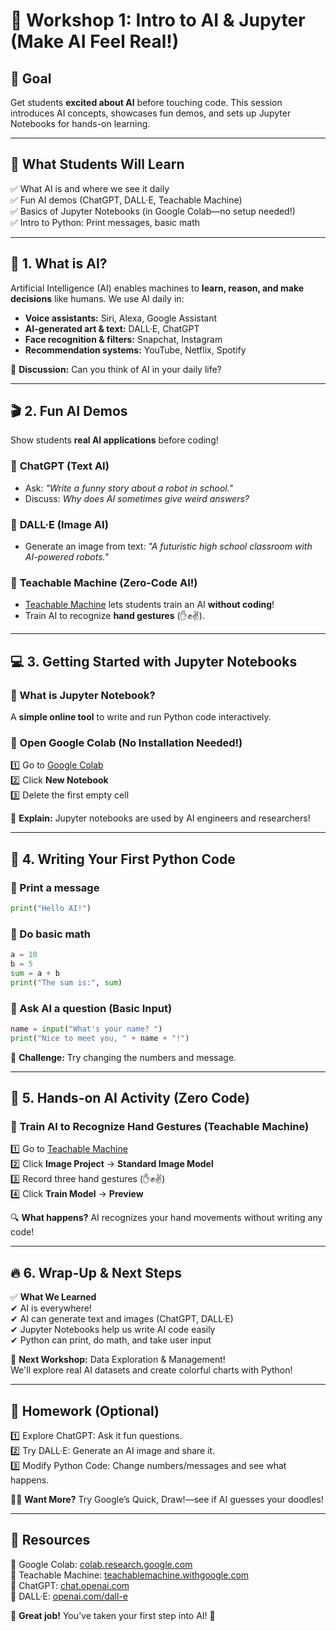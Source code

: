 
# 🚀 Workshop 1: Intro to AI & Jupyter (Make AI Feel Real!)

## 🎯 Goal  
Get students **excited about AI** before touching code. This session introduces AI concepts, showcases fun demos, and sets up Jupyter Notebooks for hands-on learning.

---

## 📌 What Students Will Learn  
✅ What AI is and where we see it daily  
✅ Fun AI demos (ChatGPT, DALL·E, Teachable Machine)  
✅ Basics of Jupyter Notebooks (in Google Colab—no setup needed!)  
✅ Intro to Python: Print messages, basic math  

---

## 📖 1. What is AI?  
Artificial Intelligence (AI) enables machines to **learn, reason, and make decisions** like humans. We use AI daily in:  

- **Voice assistants:** Siri, Alexa, Google Assistant  
- **AI-generated art & text:** DALL·E, ChatGPT  
- **Face recognition & filters:** Snapchat, Instagram  
- **Recommendation systems:** YouTube, Netflix, Spotify  

🤔 **Discussion:** Can you think of AI in your daily life?  

---

## 🎬 2. Fun AI Demos  
Show students **real AI applications** before coding!  

### 🔹 **ChatGPT (Text AI)**
- Ask: *"Write a funny story about a robot in school."*  
- Discuss: *Why does AI sometimes give weird answers?*  

### 🔹 **DALL·E (Image AI)**
- Generate an image from text: *"A futuristic high school classroom with AI-powered robots."*  

### 🔹 **Teachable Machine (Zero-Code AI!)**
- [Teachable Machine](https://teachablemachine.withgoogle.com/) lets students train an AI **without coding**!  
- Train AI to recognize **hand gestures** (✋✊✌️).  

---

## 💻 3. Getting Started with Jupyter Notebooks  
### 🔹 What is Jupyter Notebook?  
A **simple online tool** to write and run Python code interactively.  

### 🔹 Open Google Colab (No Installation Needed!)  
1️⃣ Go to [Google Colab](https://colab.research.google.com/)  
2️⃣ Click **New Notebook**  
3️⃣ Delete the first empty cell  

📌 **Explain:** Jupyter notebooks are used by AI engineers and researchers!  

---

## 🐍 4. Writing Your First Python Code  
### 🔹 Print a message  
```python
print("Hello AI!")
```

### 🔹 Do basic math  
```python
a = 10  
b = 5  
sum = a + b  
print("The sum is:", sum)
```

### 🔹 Ask AI a question (Basic Input)  
```python
name = input("What's your name? ")  
print("Nice to meet you, " + name + "!")
```

🚀 **Challenge:** Try changing the numbers and message.

---

## 🎨 5. Hands-on AI Activity (Zero Code)  
### 🔹 Train AI to Recognize Hand Gestures (Teachable Machine)  
1️⃣ Go to [Teachable Machine](https://teachablemachine.withgoogle.com/)  
2️⃣ Click **Image Project** → **Standard Image Model**  
3️⃣ Record three hand gestures (✋✊✌️)  
4️⃣ Click **Train Model** → **Preview**

🔍 **What happens?** AI recognizes your hand movements without writing any code!

---

## 🔥 6. Wrap-Up & Next Steps  
✅ **What We Learned**  
✔ AI is everywhere!  
✔ AI can generate text and images (ChatGPT, DALL·E)  
✔ Jupyter Notebooks help us write AI code easily  
✔ Python can print, do math, and take user input

🚀 **Next Workshop:** Data Exploration & Management!  
We'll explore real AI datasets and create colorful charts with Python!

---

## 📝 Homework (Optional)  
1️⃣ Explore ChatGPT: Ask it fun questions.  
2️⃣ Try DALL·E: Generate an AI image and share it.  
3️⃣ Modify Python Code: Change numbers/messages and see what happens.

👩‍💻 **Want More?** Try Google’s Quick, Draw!—see if AI guesses your doodles!

---

## 🔗 Resources  
📌 Google Colab: [colab.research.google.com](https://colab.research.google.com)  
📌 Teachable Machine: [teachablemachine.withgoogle.com](https://teachablemachine.withgoogle.com)  
📌 ChatGPT: [chat.openai.com](https://chat.openai.com)  
📌 DALL·E: [openai.com/dall-e](https://openai.com/dall-e)

🎉 **Great job!** You’ve taken your first step into AI! 🚀
